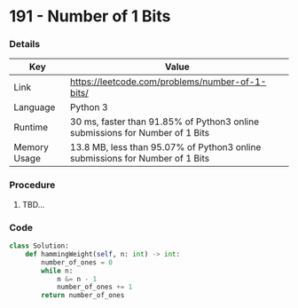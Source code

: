 # 191 - Number of 1 Bits

### Details

| Key | Value |
| --- | ----- |
| Link | https://leetcode.com/problems/number-of-1-bits/
| Language | Python 3
| Runtime | 30 ms, faster than 91.85% of Python3 online submissions for Number of 1 Bits
| Memory Usage | 13.8 MB, less than 95.07% of Python3 online submissions for Number of 1 Bits

### Procedure

1. TBD...

### Code

```python
class Solution:
    def hammingWeight(self, n: int) -> int:
        number_of_ones = 0
        while n:
            n &= n - 1
            number_of_ones += 1
        return number_of_ones
```
